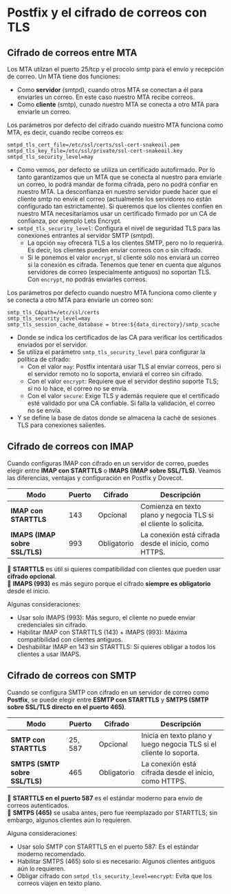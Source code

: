 # Postfix y el cifrado de correos con TLS

## Cifrado de correos entre MTA

Los MTA utilzan el puerto 25/tcp y el procolo smtp para el envío y recepción de correo. Un MTA tiene dos funciones:

* Como **servidor** (smtpd), cuando otros MTA se conectan a él para enviarles un correo. En este caso nuestro MTA recibe correos.
* Como **cliente** (smtp), cunado nuestro MTA se conecta a otro MTA para enviarle un correo.

Los parámetros por defecto del cifrado cuando nuestro MTA funciona como MTA, es decir, cuando recibe correos es:

```
smtpd_tls_cert_file=/etc/ssl/certs/ssl-cert-snakeoil.pem
smtpd_tls_key_file=/etc/ssl/private/ssl-cert-snakeoil.key
smtpd_tls_security_level=may
```

* Como vemos, por defecto se utiliza un certificado autofirmado. Por lo tanto garantizamos que un MTA que se conecta al nuestro para enviarle un correo, lo podrá mandar de forma cifrada, pero no podrá confiar en nuestro MTA. La desconfianza en nuestro servidor puede hacer que el cliente smtp no envíe el correo (actualmente los servidores no están configurado tan estrictamente). Si queremos que los clientes confíen en nuestro MTA necesitaríamos usar un certificado firmado por un CA de confianza, por ejemplo Lets Encrypt.
* `smtpd_tls_security_level`: Configura el nivel de seguridad TLS para las conexiones entrantes al servidor SMTP (smtpd). 
    * La opción `may` ofrecerá TLS a los clientes SMTP, pero no lo requerirá. Es decir, los clientes pueden enviar correos con o sin cifrado. 
    * Si le ponemos el valor `encrypt`, sl cliente sólo nos enviará un correo si la conexión es cifrada. Tenemos que tener en cuenta que algunos servidores de correo (especialmente antiguos) no soportan TLS. Con `encrypt`, no podrás enviarles correos.

Los parámetros por defecto cuando nuestro MTA funciona como cliente y se conecta a otro MTA para enviarle un correo son:

```
smtp_tls_CApath=/etc/ssl/certs
smtp_tls_security_level=may
smtp_tls_session_cache_database = btree:${data_directory}/smtp_scache
```

* Donde se indica los certificados de las CA para verificar los certificados enviados por el servidor.
* Se utiliza el parámetro `smtp_tls_security_level` para configurar la política de cifrado:
    * Con el valor `may`: Postfix intentará usar TLS al enviar correos, pero si el servidor remoto no lo soporta, enviará el correo sin cifrado.
    * Con el valor `encrypt`: Requiere que el servidor destino soporte TLS; si no lo hace, el correo no se envía.
    * Con el valor `secure`: Exige TLS y además requiere que el certificado esté validado por una CA confiable. Si falla la validación, el correo no se envía.
* Y se define la base de datos donde se almacena la caché de sesiones TLS para conexiones salientes.

## Cifrado de correos con IMAP

Cuando configuras IMAP con cifrado en un servidor de correo, puedes elegir entre **IMAP con STARTTLS** o **IMAPS (IMAP sobre SSL/TLS)**. Veamos las diferencias, ventajas y configuración en Postfix y Dovecot.  



| Modo   | Puerto | Cifrado | Descripción |
|--------|--------|---------|-------------|
| **IMAP con STARTTLS** | 143 | Opcional | Comienza en texto plano y negocia TLS si el cliente lo solicita. |
| **IMAPS (IMAP sobre SSL/TLS)** | 993 | Obligatorio | La conexión está cifrada desde el inicio, como HTTPS. |

🔹 **STARTTLS** es útil si quieres compatibilidad con clientes que pueden usar **cifrado opcional**.  
🔹 **IMAPS (993)** es más seguro porque el cifrado **siempre es obligatorio** desde el inicio.  

Algunas consideraciones:

* Usar solo IMAPS (993): Más seguro, el cliente no puede enviar credenciales sin cifrado.
* Habilitar IMAP con STARTTLS (143) + IMAPS (993): Máxima compatibilidad con clientes antiguos.
* Deshabilitar IMAP en 143 sin STARTTLS: Si quieres obligar a todos los clientes a usar IMAPS.


## Cifrado de correos con SMTP

Cuando se configura SMTP con cifrado en un servidor de correo como **Postfix**, se puede elegir entre **ESMTP con STARTTLS** y **SMTPS (SMTP sobre SSL/TLS directo en el puerto 465)**.  


| Modo   | Puerto | Cifrado | Descripción |
|--------|--------|---------|-------------|
| **SMTP con STARTTLS** | 25, 587 | Opcional | Inicia en texto plano y luego negocia TLS si el cliente lo soporta. |
| **SMTPS (SMTP sobre SSL/TLS)** | 465 | Obligatorio | La conexión está cifrada desde el inicio, como HTTPS. |

🔹 **STARTTLS en el puerto 587** es el estándar moderno para envío de correos autenticados.  
🔹 **SMTPS (465)** se usaba antes, pero fue reemplazado por STARTTLS; sin embargo, algunos clientes aún lo requieren.  

Alguna consideraciones:

* Usar solo SMTP con STARTTLS en el puerto 587: Es el estándar moderno recomendado.  
* Habilitar SMTPS (465) solo si es necesario: Algunos clientes antiguos aún lo requieren.  
* Obligar cifrado con `smtpd_tls_security_level=encrypt`: Evita que los correos viajen en texto plano.  

